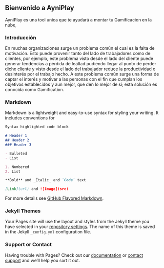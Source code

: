 ## Bienvenido a AyniPlay

AyniPlay es una tool unica que te ayudará a montar tu Gamificacion en la nube,

### Introducción

En muchas organizaciones surge un problema común el cual es la falta de motivación. Esto puede provenir tanto del lado de trabajadores como de clientes, por ejemplo, este problema visto desde el lado del cliente puede generar tendencias a pérdida de lealtad pudiendo llegar al punto de perder dicho cliente y visto desde el lado del trabajador reduce la productividad o desinterés por el trabajo hecho.
A este problema común surge una forma de captar el interés y motivar a las personas con el fin que cumplan los objetivos establecidos y aun mejor, que den lo mejor de si; esta solución es conocida como Gamification.


### Markdown

Markdown is a lightweight and easy-to-use syntax for styling your writing. It includes conventions for

```markdown
Syntax highlighted code block

# Header 1
## Header 2
### Header 3

- Bulleted
- List

1. Numbered
2. List

**Bold** and _Italic_ and `Code` text

[Link](url) and ![Image](src)
```

For more details see [GitHub Flavored Markdown](https://guides.github.com/features/mastering-markdown/).

### Jekyll Themes

Your Pages site will use the layout and styles from the Jekyll theme you have selected in your [repository settings](https://github.com/aynigames/overview/settings). The name of this theme is saved in the Jekyll `_config.yml` configuration file.

### Support or Contact

Having trouble with Pages? Check out our [documentation](https://help.github.com/categories/github-pages-basics/) or [contact support](https://github.com/contact) and we’ll help you sort it out.
